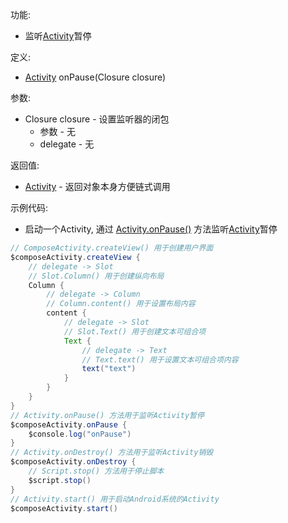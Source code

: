 功能:

+ 监听[Activity](https://developer.android.google.cn/reference/android/app/Activity)暂停

定义:

+ [Activity](/API/UI/Activity/Activity/README.md) onPause(Closure closure)

参数:

+ Closure closure - 设置监听器的闭包
    + 参数 - 无
    + delegate - 无

返回值:

+ [Activity](/API/UI/Activity/Activity/README.md) - 返回对象本身方便链式调用

示例代码:

+ 启动一个Activity, 通过 [Activity.onPause()](/API/UI/Activity/Activity/README.md?id=onPause)
  方法监听[Activity](https://developer.android.google.cn/reference/android/app/Activity)暂停

```groovy
// ComposeActivity.createView() 用于创建用户界面
$composeActivity.createView {
    // delegate -> Slot
    // Slot.Column() 用于创建纵向布局
    Column {
        // delegate -> Column
        // Column.content() 用于设置布局内容
        content {
            // delegate -> Slot
            // Slot.Text() 用于创建文本可组合项
            Text {
                // delegate -> Text
                // Text.text() 用于设置文本可组合项内容
                text("text")
            }
        }
    }
}
// Activity.onPause() 方法用于监听Activity暂停
$composeActivity.onPause {
    $console.log("onPause")
}
// Activity.onDestroy() 方法用于监听Activity销毁
$composeActivity.onDestroy {
    // Script.stop() 方法用于停止脚本
    $script.stop()
}
// Activity.start() 用于启动Android系统的Activity
$composeActivity.start()
```